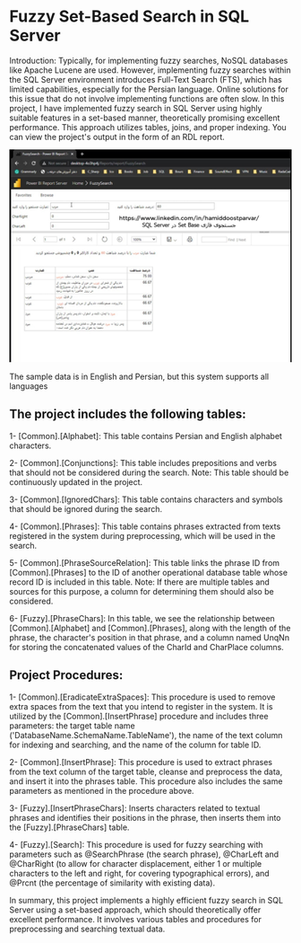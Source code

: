 # Fuzzy Set-Based Search in SQL Server

Introduction:
Typically, for implementing fuzzy searches, NoSQL databases like Apache Lucene are used. However, implementing fuzzy searches within the SQL Server environment 
introduces Full-Text Search (FTS), which has limited capabilities, especially for the Persian language. Online solutions for this issue that do not involve implementing functions are often slow. 
In this project, I have implemented fuzzy search in SQL Server using highly suitable features in a set-based manner, theoretically promising excellent performance. This approach utilizes tables, 
joins, and proper indexing. You can view the project's output in the form of an RDL report. 

![FuzzySearch](https://github.com/HdHamid/FuzzySearchSolution/blob/master/FuzzySearch.jpg)

The sample data is in English and Persian, but this system supports all languages

## The project includes the following tables:

1- [Common].[Alphabet]: This table contains Persian and English alphabet characters.

2- [Common].[Conjunctions]: This table includes prepositions and verbs that should not be considered during the search. Note: This table should be continuously updated in the project.

3- [Common].[IgnoredChars]: This table contains characters and symbols that should be ignored during the search.

4- [Common].[Phrases]: This table contains phrases extracted from texts registered in the system during preprocessing, which will be used in the search.

5- [Common].[PhraseSourceRelation]: This table links the phrase ID from [Common].[Phrases] to the ID of another operational database table whose record ID is included in this table. Note: If there are multiple tables and sources for this purpose, a column for determining them should also be considered.

6- [Fuzzy].[PhraseChars]: In this table, we see the relationship between [Common].[Alphabet] and [Common].[Phrases], along with the length of the phrase, the character's position in that phrase, and a column named UnqNn for storing the concatenated values of the CharId and CharPlace columns.

## Project Procedures:

1- [Common].[EradicateExtraSpaces]: This procedure is used to remove extra spaces from the text that you intend to register in the system. It is utilized by the [Common].[InsertPhrase] procedure and includes three parameters: the target table name ('DatabaseName.SchemaName.TableName'), the name of the text column for indexing and searching, and the name of the column for table ID.

2- [Common].[InsertPhrase]: This procedure is used to extract phrases from the text column of the target table, cleanse and preprocess the data, and insert it into the phrases table. This procedure also includes the same parameters as mentioned in the procedure above.

3- [Fuzzy].[InsertPhraseChars]: Inserts characters related to textual phrases and identifies their positions in the phrase, then inserts them into the [Fuzzy].[PhraseChars] table.

4- [Fuzzy].[Search]: This procedure is used for fuzzy searching with parameters such as @SearchPhrase (the search phrase), @CharLeft and @CharRight (to allow for character displacement, either 1 or multiple characters to the left and right, for covering typographical errors), and @Prcnt (the percentage of similarity with existing data).

In summary, this project implements a highly efficient fuzzy search in SQL Server using a set-based approach, which should theoretically offer excellent performance. It involves various tables and procedures for preprocessing and searching textual data.
